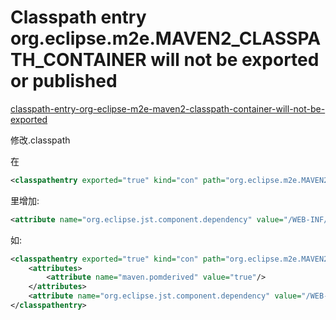 # Classpath entry org.eclipse.m2e.MAVEN2_CLASSPATH_CONTAINER will not be exported or published


[classpath-entry-org-eclipse-m2e-maven2-classpath-container-will-not-be-exported](http://stackoverflow.com/questions/6799503/classpath-entry-org-eclipse-m2e-maven2-classpath-container-will-not-be-exported)

修改.classpath

在

```xml
<classpathentry exported="true" kind="con" path="org.eclipse.m2e.MAVEN2_CLASSPATH_CONTAINER">
```
里增加:

```xml
<attribute name="org.eclipse.jst.component.dependency" value="/WEB-INF/lib"/>
```

如:

```xml
<classpathentry exported="true" kind="con" path="org.eclipse.m2e.MAVEN2_CLASSPATH_CONTAINER">
	<attributes>
		<attribute name="maven.pomderived" value="true"/>
	</attributes>
	<attribute name="org.eclipse.jst.component.dependency" value="/WEB-INF/lib"/>
</classpathentry>
```



